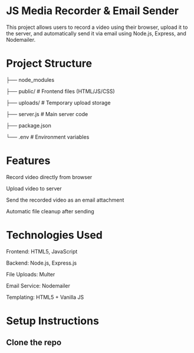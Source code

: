 # JS Media Recorder & Email Sender
This project allows users to record a video using their browser, upload it to the server, and automatically send it via email using Node.js, Express, and Nodemailer.

# Project Structure

├── node_modules  

├── public/            # Frontend files (HTML/JS/CSS) 

├── uploads/           # Temporary upload storage 

├── server.js          # Main server code

├── package.json

└── .env               # Environment variables

# Features

Record video directly from browser

Upload video to server

Send the recorded video as an email attachment

Automatic file cleanup after sending



# Technologies Used
Frontend: HTML5, JavaScript </br>

Backend: Node.js, Express.js

File Uploads: Multer

Email Service: Nodemailer

Templating: HTML5 + Vanilla JS


# Setup Instructions

## Clone the repo
